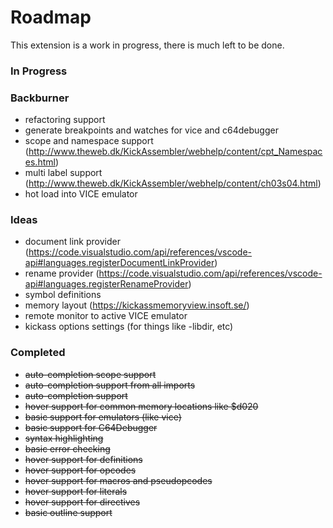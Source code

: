 # Roadmap

This extension is a work in progress, there is much left to be done.

### In Progress

### Backburner
* refactoring support
* generate breakpoints and watches for vice and c64debugger
* scope and namespace support (http://www.theweb.dk/KickAssembler/webhelp/content/cpt_Namespaces.html)
* multi label support (http://www.theweb.dk/KickAssembler/webhelp/content/ch03s04.html)
* hot load into VICE emulator

### Ideas
* document link provider (https://code.visualstudio.com/api/references/vscode-api#languages.registerDocumentLinkProvider)
* rename provider (https://code.visualstudio.com/api/references/vscode-api#languages.registerRenameProvider)
* symbol definitions
* memory layout (https://kickassmemoryview.insoft.se/)
* remote monitor to active VICE emulator
* kickass options settings (for things like -libdir, etc)

### Completed
* ~~auto-completion scope support~~
* ~~auto-completion support from all imports~~
* ~~auto-completion support~~
* ~~hover support for common memory locations like $d020~~
* ~~basic support for emulators (like vice)~~
* ~~basic support for C64Debugger~~
* ~~syntax highlighting~~
* ~~basic error checking~~
* ~~hover support for definitions~~
* ~~hover support for opcodes~~
* ~~hover support for macros and pseudopcodes~~
* ~~hover support for literals~~
* ~~hover support for directives~~
* ~~basic outline support~~